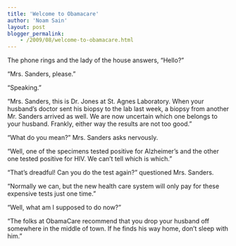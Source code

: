 ```yaml
---
title: 'Welcome to Obamacare'
author: 'Noam Sain'
layout: post
blogger_permalink:
    - /2009/08/welcome-to-obamacare.html
---
```


The phone rings and the lady of the house answers, “Hello?”

“Mrs. Sanders, please.”

“Speaking.”

“Mrs. Sanders, this is Dr. Jones at St. Agnes Laboratory. When your husband’s doctor sent his biopsy to the lab last week, a biopsy from another Mr. Sanders arrived as well. We are now uncertain which one belongs to your husband. Frankly, either way the results are not too good.”

“What do you mean?” Mrs. Sanders asks nervously.

“Well, one of the specimens tested positive for Alzheimer’s and the other one tested positive for HIV. We can’t tell which is which.”

“That’s dreadful! Can you do the test again?” questioned Mrs. Sanders.

“Normally we can, but the new health care system will only pay for these expensive tests just one time.”

“Well, what am I supposed to do now?”

“The folks at ObamaCare recommend that you drop your husband off somewhere in the middle of town. If he finds his way home, don’t sleep with him.”